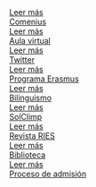 
<!--

    Las imagenes de los elementos son de 400 x 393 pixeles

-->












<!------------------------------------------------------------------------------------ -->
<!--------------------------  INICIO ELEMENTO DESTACADO ------------------------------ -->
<!------------------------------------------------------------------------------------ -->

<div class="col-lg-3 col-md-3 col-sm-6 col-xs-6">
    <div class="shop_item">
        <div class="entry">
            <img src="/imagenes/comeniusCuadrado.png" alt="" class="img-responsive">
            <div class="magnifier">
                <div class="buttons">
                    <a class="st btn btn-default" href="/comenius/">Leer más</a>
                </div><!-- end buttons -->
            </div><!-- end magnifier -->
        </div><!-- end entry -->
        <div class="shop_desc">
            <div class="shop_title">
                <a href="/comenius/"><span>Comenius</span></a>
            </div>
        </div><!-- end shop_desc -->
    </div><!-- end item -->
</div><!-- end col-lg-3 -->


<!-- ------------------------------------------------------------->             
<!-- ----------------- FIN ELEMENTO DESTACADO  ------------------->       
<!-- ------------------------------------------------------------->  























<!------------------------------------------------------------------------------------ -->
<!--------------------------  INICIO ELEMENTO DESTACADO ------------------------------ -->
<!------------------------------------------------------------------------------------ -->
<div class="col-lg-3 col-md-3 col-sm-6 col-xs-6">
    <div class="shop_item">
        <div class="entry">
            <img src="/imagenes/moodle2.jpg" alt="" class="img-responsive">
            <div class="magnifier">
                <div class="buttons">
                    <a class="st btn btn-default" href="http://sanandresies.gnomio.com/">Leer más</a>
                </div><!-- end buttons -->
            </div><!-- end magnifier -->
        </div><!-- end entry -->
        <div class="shop_desc">
            <div class="shop_title">
                <a href="http://sanandresies.gnomio.com/"><span>Aula virtual</span></a>
            </div>
        </div><!-- end shop_desc -->
    </div><!-- end item -->
</div><!-- end col-lg-3 -->
 

<!-- ------------------------------------------------------------->             
<!-- ----------------- FIN ELEMENTO DESTACADO  ------------------->       
<!-- ------------------------------------------------------------->  



























<!------------------------------------------------------------------------------------ -->
<!--------------------------  INICIO ELEMENTO DESTACADO ------------------------------ -->
<!------------------------------------------------------------------------------------ -->

<div class="col-lg-3 col-md-3 col-sm-6 col-xs-6">
    <div class="shop_item">
        <div class="entry">
            <img src="/imagenes/twitter.jpg" alt="" class="img-responsive">
            <div class="magnifier">
                <div class="buttons">
                    <a class="st btn btn-default" href="https://twitter.com/iessanandres">Leer más</a>
                </div><!-- end buttons -->
            </div><!-- end magnifier -->
        </div><!-- end entry -->
        <div class="shop_desc">
            <div class="shop_title">
                <a href="https://twitter.com/iessanandres"><span>Twitter</span></a>
            </div>
        </div><!-- end shop_desc -->
    </div><!-- end item -->
</div><!-- end col-lg-3 -->    
  

<!-- ------------------------------------------------------------->             
<!-- ----------------- FIN ELEMENTO DESTACADO  ------------------->       
<!-- ------------------------------------------------------------->  
 































<!------------------------------------------------------------------------------------ -->
<!--------------------------  INICIO ELEMENTO DESTACADO ------------------------------ -->
<!------------------------------------------------------------------------------------ -->
<div class="col-lg-3 col-md-3 col-sm-6 col-xs-6">
    <div class="shop_item">
        <div class="entry">
            <img src="/imagenes/erasmus.jpg" alt="" class="img-responsive">
            <div class="magnifier">
                <div class="buttons">
                    <a class="st btn btn-default" href="/paginas/erasmus/">Leer más</a>
                </div><!-- end buttons -->
            </div><!-- end magnifier -->
        </div><!-- end entry -->
        <div class="shop_desc">
            <div class="shop_title">
                <a href="/paginas/erasmus/"><span>Programa Erasmus</span></a>
            </div>
        </div><!-- end shop_desc -->
    </div><!-- end item -->
</div><!-- end col-lg-3 -->


<!-- ------------------------------------------------------------->             
<!-- ----------------- FIN ELEMENTO DESTACADO  ------------------->       
<!-- ------------------------------------------------------------->  





































<!------------------------------------------------------------------------------------ -->
<!--------------------------  INICIO ELEMENTO DESTACADO ------------------------------ -->
<!------------------------------------------------------------------------------------ -->
<div class="col-lg-3 col-md-3 col-sm-6 col-xs-6">
    <div class="shop_item">
        <div class="entry">
            <img src="/imagenes/bilinguismoCuadrado.jpg" alt="" class="img-responsive">
            <div class="magnifier">
                <div class="buttons">
                    <a class="st btn btn-default" href="https://drive.google.com/open?id=1t3mk7u4adtUKU-ukNez-aVneINoghoyreFTMHssDD80&authuser=0">Leer más</a>
                </div><!-- end buttons -->
            </div><!-- end magnifier -->
        </div><!-- end entry -->
        <div class="shop_desc">
            <div class="shop_title">
                <a href="https://drive.google.com/open?id=1t3mk7u4adtUKU-ukNez-aVneINoghoyreFTMHssDD80&authuser=0"><span>Bilinguismo</span></a>
            </div>
        </div><!-- end shop_desc -->
    </div><!-- end item -->
</div><!-- end col-lg-3 -->
 

<!-- ------------------------------------------------------------->             
<!-- ----------------- FIN ELEMENTO DESTACADO  ------------------->       
<!-- ------------------------------------------------------------->  



               
































<!------------------------------------------------------------------------------------ -->
<!--------------------------  INICIO ELEMENTO DESTACADO ------------------------------ -->
<!------------------------------------------------------------------------------------ -->


<div class="col-lg-3 col-md-3 col-sm-6 col-xs-6">
    <div class="shop_item">
        <div class="entry">
            <img src="/imagenes/tarjeta.jpg" alt="" class="img-responsive">
            <div class="magnifier">
                <div class="buttons">
                    <a class="st btn btn-default" href="http://www.solclimp.com/">Leer más</a>
                </div><!-- end buttons -->
            </div><!-- end magnifier -->
        </div><!-- end entry -->
        <div class="shop_desc">
            <div class="shop_title">
                <a href="http://www.solclimp.com/"><span>SolClimp</span></a>
            </div>
        </div><!-- end shop_desc -->
    </div><!-- end item -->
</div><!-- end col-lg-3 -->



<!-- ------------------------------------------------------------->             
<!-- ----------------- FIN ELEMENTO DESTACADO  ------------------->       
<!-- ------------------------------------------------------------->  


          




































<!------------------------------------------------------------------------------------ -->
<!--------------------------  INICIO ELEMENTO DESTACADO ------------------------------ -->
<!------------------------------------------------------------------------------------ -->

<div class="col-lg-3 col-md-3 col-sm-6 col-xs-6">
    <div class="shop_item">
        <div class="entry">
            <img src="/imagenes/revista.jpg" alt="" class="img-responsive">
            <div class="magnifier">
                <div class="buttons">
                    <a class="st btn btn-default" href="http://www.flipgorilla.com/p/23837411469428441/show">Leer más</a>
                </div><!-- end buttons -->
            </div><!-- end magnifier -->
        </div><!-- end entry -->
        <div class="shop_desc">
            <div class="shop_title">
                <a href="http://www.flipgorilla.com/p/23837411469428441/show"><span>Revista RIES</span></a>
            </div>
        </div><!-- end shop_desc -->
    </div><!-- end item -->
</div><!-- end col-lg-3 -->


<!-- ------------------------------------------------------------->             
<!-- ----------------- FIN ELEMENTO DESTACADO  ------------------->       
<!-- ------------------------------------------------------------->  



























<!------------------------------------------------------------------------------------ -->
<!--------------------------  INICIO ELEMENTO DESTACADO ------------------------------ -->
<!------------------------------------------------------------------------------------ -->

<div class="col-lg-3 col-md-3 col-sm-6 col-xs-6">
    <div class="shop_item">
        <div class="entry">
            <img src="/imagenes/bibliotecaCuadrado.jpg" alt="" class="img-responsive">
            <div class="magnifier">
                <div class="buttons">
                    <a class="st btn btn-default link-biblioteca" href="" data-toggle="modal" data-target="#ventanaModal">Leer más</a>
                </div><!-- end buttons -->
            </div><!-- end magnifier -->
        </div><!-- end entry -->
        <div class="shop_desc">
            <div class="shop_title">
                <a href="" class="link-biblioteca" data-toggle="modal" data-target="#ventanaModal"><span>Biblioteca</span></a>
            </div>
        </div><!-- end shop_desc -->
    </div><!-- end item -->
</div><!-- end col-lg-3 -->

<script>
$(document).ready(function(){
  $(".link-biblioteca").click(function(){
    $("#mi-ventana-modal #myModalLabel").html("Biblioteca");    
    $("#mi-ventana-modal .modal-body").load("/paginas/modals/varios/index.html #biblioteca");
  });  
});
</script>  


<!-- ------------------------------------------------------------->             
<!-- ----------------- FIN ELEMENTO DESTACADO  ------------------->       
<!-- ------------------------------------------------------------->  



<!------------------------------------------------------------------------------------ -->
<!--------------------------  INICIO ELEMENTO DESTACADO ------------------------------ -->
<!------------------------------------------------------------------------------------ -->

<div class="col-lg-3 col-md-3 col-sm-6 col-xs-6">
    <div class="shop_item">
        <div class="entry">
            <img src="/imagenes/admision-2015-2016.jpg" alt="" class="img-responsive">
            <div class="magnifier">
                <div class="buttons">
                    <a class="st btn btn-default" href="/proceso-admision-2015-2016/">Leer más</a>
                </div><!-- end buttons -->
            </div><!-- end magnifier -->
        </div><!-- end entry -->
        <div class="shop_desc">
            <div class="shop_title">
                <a href="/proceso-admision-2015-2016/"><span>Proceso de admisión</span></a>
            </div>
        </div><!-- end shop_desc -->
    </div><!-- end item -->
</div><!-- end col-lg-3 -->


<!-- ------------------------------------------------------------->             
<!-- ----------------- FIN ELEMENTO DESTACADO  ------------------->       
<!-- ------------------------------------------------------------->  





 

       
















